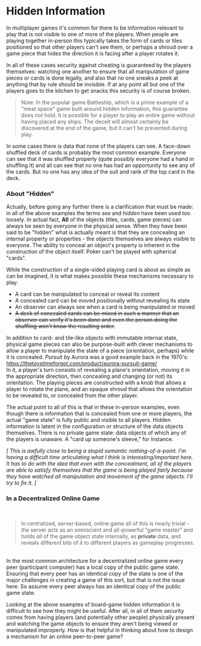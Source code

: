 
# Hidden Information

In multiplayer games it's common for there to be information relevant to play that is not visible to one of more of the players. When people are playing together in-person this typically takes the form of cards or tiles positioned so that other players can't see them, or perhaps a shroud over a game piece that hides the direction it is facing after a player rotates it.

In all of these cases security against cheating is guaranteed by the players themselves: watching one another to ensure that all manipulation of game pieces or cards is done legally, and also that no one sneaks a peek at anything that by rule should be invisible.  If at any point all but one of the players goes to the kitchen to get snacks this security is of course broken.

>   Note: In the popular game Battleship, which is a prime example of a "meat space" game built around hidden information, this guarantee does not hold. It is possible for a player to play an entire game without having placed any ships. The deceit will almost certainly be discovered at the end of the game, but it can't be prevented during play.

In some cases there is data that none of the players can see. A face-down shuffled deck of cards is probably the most common example. Everyone can see that it was shuffled properly (quite possibly everyone had a hand in shuffling it) and all can see that no one has had an opportunity to see any of the cards. But no one has any idea of the suit and rank of the top card in the deck.


### About "Hidden"
Actually, before going any further there is a clarification that must be made: in all of the above examples the terms _see_ and _hidden_ have been used too loosely. In actual fact, **All** of the objects (tiles, cards, game pieces) can always be seen by everyone in the physical sense. When they have been said to be "hidden" what is actually meant is that they are concealing an internal property or properties - the _objects_ themselves are always visible to everyone. The ability to conceal an object's property is inherent in the construction of the object itself. Poker can't be played with spherical "cards".

While the construction of a single-sided playing card is about as simple as can be imagined, it is what makes possible these mechanisms necessary to play:

 - A card can be manipulated to conceal or reveal its content
 - A concealed card can be moved positionally without revealing its state
 - An observer can always see when a card is being manipulated or moved
 - ~~A deck of concealed cards can be mixed in such a manner that an observer can verify it's been done and even the person doing the shuffling won't know the resulting order.~~

In addition to card- and tile-like objects with immutable internal state, physical game pieces can also be purpose-built with clever mechanisms to allow a player to manipulate the state of a piece (orientation, perhaps) while it is concealed.  _Pursuit_ by Aurora was a good example back in the 1970's: https://thetoystimeforgot.com/product/aurora-pursuit-game/  <br> In it, a player's turn consists of revealing a plane's orientation, moving it in the appropriate direction, then concealing and changing (or not) its orientation. The playing pieces are constructed with a knob that allows a player to rotate the plane, and an opaque shroud that allows the orientation to be revealed to, or concealed from the other player.

The actual point to all of this is that in these in-person examples, even though there is information that is concealed from one or more players, the actual "game state" is fully public and visible to all players. Hidden information is latent in the configuration or structure of the data objects themselves. There is no private game state: data objects of which any of the players is unaware. A "card up someone's sleeve," for instance.

_[ This is awfully close to being a stupid semantic nothing-of-a-point. I'm having a difficult time articulating what I think is interesting/important here. It has to do with the idea that even with the concealment, all of the players are able to satisfy themselves that the game is being played fairly because they have watched all manipulation and movement of the game objects. I'll try to fix it. ]_

### In a Decentralized Online Game
<br />

> In centralized, server-based, online game all of this is nearly trivial - the server acts as an omniscient and all-powerful "game master" and holds _all_ of the game object state internally, as **private** data, and reveals different bits of it to different players as gameplay progresses.

<br />
In the most common architecture for a decentralized online game every peer (participant computer) has a local copy of the public game state. Ensuring that every peer has an identical copy of the state is one of the major challenges in creating a game of this sort, but that is not the issue here. So assume every peer always has an identical copy of the public game state.

Looking at the above examples of board-game hidden information it is difficult to see how they might be useful. After all, in all of them security comes from having players (and potentially other people) physically present and watching the game objects to ensure they aren't being viewed or manipulated improperly. How is that helpful in thinking about how to design a mechanism for an online peer-to-peer game?











